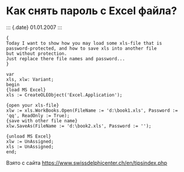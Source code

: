 Как снять пароль с Excel файла?
===============================

::: {.date}
01.01.2007
:::

    {
    Today I want to show how you may load some xls-file that is 
    password-protected, and how to save xls into another file 
    but without protection.
    Just replace there file names and password...
    }
     
    var
    xls, xlw: Variant;
    begin
    {load MS Excel}
    xls := CreateOLEObject('Excel.Application');
     
    {open your xls-file}
    xlw := xls.WorkBooks.Open(FileName := 'd:\book1.xls', Password := 'qq', ReadOnly := True);
    {save with other file name}
    xlw.SaveAs(FileName := 'd:\book2.xls', Password := '');
     
    {unload MS Excel}
    xlw := UnAssigned;
    xls := UnAssigned;
    end;

Взято с сайта <https://www.swissdelphicenter.ch/en/tipsindex.php>
